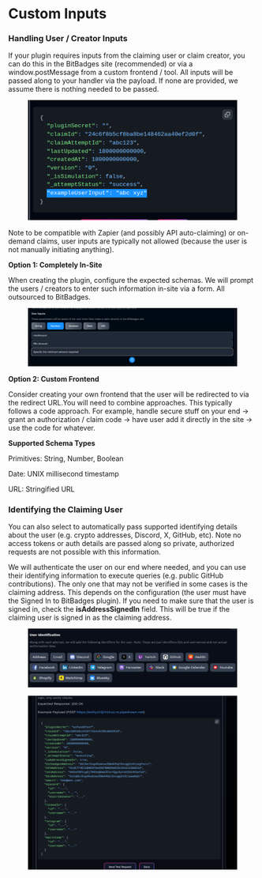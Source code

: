 # Custom Inputs

### Handling User / Creator Inputs

If your plugin requires inputs from the claiming user or claim creator, you can do this in the BitBadges site (recommended) or via a window.postMessage from a custom frontend / tool. All inputs will be passed along to your handler via the payload. If none are provided, we assume there is nothing needed to be passed.

<figure><img src="../../../../../.gitbook/assets/image (165).png" alt=""><figcaption></figcaption></figure>

Note to be compatible with Zapier (and possibly API auto-claiming) or on-demand claims, user inputs are typically not allowed (because the user is not manually initiating anything).&#x20;

**Option 1: Completely In-Site**

When creating the plugin, configure the expected schemas. We will prompt the users / creators to enter such information in-site via a form. All outsourced to BitBadges.

<figure><img src="../../../../../.gitbook/assets/image (121).png" alt=""><figcaption></figcaption></figure>

**Option 2: Custom Frontend**

Consider creating your own frontend that the user will be redirected to via the redirect URL.You will need to combine approaches. This typically follows a code approach. For example, handle secure stuff on your end -> grant an authorization / claim code -> have user add it directly in the site -> use the code for whatever.

**Supported Schema Types**

Primitives: String, Number, Boolean

Date: UNIX millisecond timestamp

URL: Stringified URL

### Identifying the Claiming User

You can also select to automatically pass supported identifying details about the user (e.g. crypto addresses, Discord, X, GitHub, etc).  Note no access tokens or auth details are passed along so private, authorized requests are not possible with this information.

We will authenticate the user on our end where needed, and you can use their identifying information to execute queries (e.g. public GitHub contributions). The only one that may not be verified in some cases is the claiming address. This depends on the configuration (the user must have the Signed In to BitBadges plugin). If you need to make sure that the user is signed in, check the **isAddressSignedIn** field. This will be true if the claiming user is signed in as the claiming address.

<figure><img src="../../../../../.gitbook/assets/image (215).png" alt=""><figcaption></figcaption></figure>

<figure><img src="../../../../../.gitbook/assets/image (216).png" alt=""><figcaption></figcaption></figure>
